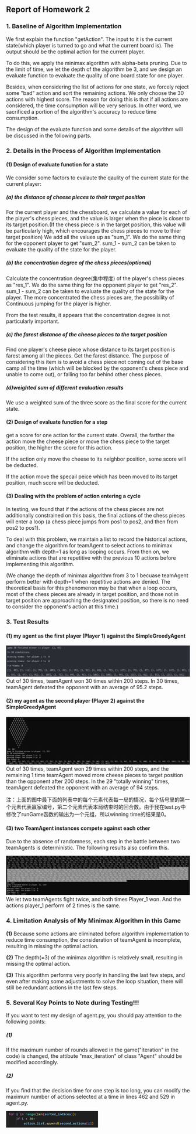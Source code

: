 ## Report of Homework 2

### 1. Baseline of Algorithm Implementation
We first explain the function "getAction". The input to it is the current state(which player is turned to go and what the current board is). The output should be the optimal action for the current player. 

To do this, we apply the minimax algorithm with alpha-beta pruning. Due to the limit of time, we let the depth of the algorithm be 3, and we design an evaluate function to evaluate the quality of one board state for one player. 

Besides, when considering the list of actions for one state, we forcely reject some "bad" action and sort the remaining actions. We only choose the 30 actions with highest score. The reason for doing this is that if all actions are considered, the time consumption will be very serious. In other word, we sacrificed a portion of the algorithm's accuracy to reduce time consumption.

The design of the evaluate function and some details of the algorithm will be discussed in the following parts.


### 2. Details in the Process of Algorithm Implementation
#### (1) Design of evaluate function for a state
We consider some factors to evalaute the qaulity of the current state for the current player:
##### (a) the distance of cheese pieces to their target position 
For the current player and the chessboard, we calculate a value for each of the player's chess pieces, and the value is larger when the piece is closer to its target position.(If the chess piece is in the target position, this value will be particularly high, which encourages the chess pieces to move to thier target position) We add all the values up as "sum_1". We do the same thing for the opponent player to get "sum_2". sum_1 - sum_2 can be taken to evaluate the quality of the state for the player.

##### (b) the concentration degree of the chess pieces(optional)
Calculate the concentration degree(集中程度) of the player's chess pieces as "res_1". We do the same thing for the opponent player to get "res_2". sum_1 - sum_2 can be taken to evaluate the quality of the state for the player. The more concentrated the chess pieces are, the possibility of Continuous jumping for the player is higher.
    
From the test results, it appears that the concentration degree is not particularly important.

##### (c) the farest distance of the cheese pieces to the target position
Find one player's cheese piece whose distance to its target position is farest among all the pieces. Get the farest distance. The purpose of considering this item is to avoid a chess piece not coming out of the base camp all the time (which will be blocked by the opponent's chess piece and unable to come out), or falling too far behind other chess pieces.

##### (d)weighted sum of different evaluation results
We use a weighted sum of the three score as the final score for the current state.

#### (2) Design of evaluate function for a step
get a score for one action for the current state. Overall, the farther the action move the cheese piece or move the chess piece to the target position, the higher the score for this action.

If the action only move the cheese to its neighbor position, some score will be deducted.

If the action move the specail peice which has been moved to its target position, much score will be deducted.
    

#### (3) Dealing with the problem of action entering a cycle
In testing, we found that if the actions of the chess pieces are not additionally constrained on this basis, the final actions of the chess pieces will enter a loop (a chess piece jumps from pos1 to pos2, and then from pos2 to pos1).

To deal with this problem, we maintain a list to record the historical actions, and change the algorithm for teamAgent to select actions to minimax algorithm with depth=1 as long as looping occurs. From then on, we eliminate actions that are repetitive with the previous 10 actions before implementing this algorithm.

(We change the depth of minimax algorithm from 3 to 1 becuase teamAgent perform better with depth=1 when repetitive actions are denied. The theoretical basis for this phenomenon may be that when a loop occurs, most of the chess pieces are already in target position, and those not in target position are approaching the designated position, so there is no need to consider the opponent's action at this time.)


### 3. Test Results
#### (1) my agent as the first player (Player 1) against the SimpleGreedyAgent
<img src="1.png" >
Out of 30 times, teamAgent won 30 times within 200 steps.
In 30 times, teamAgent defeated the opponent with an average of 95.2 steps.

#### (2) my agent as the second player (Player 2) against the SimpleGreedyAgent
<img src="2.png" >
Out of 30 times, teamAgent won 29 times within 200 steps, and the remaining 1 time teamAgent moved more cheese pieces to target position than the opponent after 200 steps.
In the 29 "totally winning" times, teamAgent defeated the opponent with an average of 94 steps.

注：上面的图中最下面的列表中的每个元素代表每一局的情况，每个括号里的第一个元素代表赢家编号，第二个元素代表本局结束时的回合数。由于我在test.py中修改了runGame函数的输出为一个元组，所以winning time的结果是0。

#### (3) two TeamAgent instances compete against each other
Due to the absence of randomness, each step in the battle between two teamAgents is deterministic. The following results also confirm this.

<img src="3.png" >
We let two teamAgents fight twice, and both times Player_1 won.
And the actions player_1 perform of 2 times is the same.

### 4. Limitation Analysis of My Minimax Algorithm in this Game
**(1)** Because some actions are eliminated before algorithm implementation to reduce time consumption, the consideration of teamAgent is incomplete, resulting in missing the optimal action.

**(2)** The depth(=3) of the minimax algorithm is relatively small, resulting in missing the optimal action.

**(3)** This algorithm performs very poorly in handling the last few steps, and even after making some adjustments to solve the loop situation, there will still be redundant actions in the last few steps.

### 5. Several Key Points to Note during Testing!!!
If you want to test my design of agent.py, you should pay attention to the following points:
##### (1) 
If the maximum number of rounds allowed in the game("iteration" in the code) is changed, the attibute "max_iteration" of class "Agent" should be modified accordingly.

##### (2)
If you find that the decision time for one step is too long, you can modify the maximum number of actions selected at a time in lines 462 and 529 in agent.py.

<img src="4.png" width=50%>
